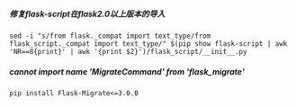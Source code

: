 ##### 修复flask-script在flask2.0以上版本的导入
```shell
sed -i "s/from flask._compat import text_type/from flask_script._compat import text_type/" $(pip show flask-script | awk 'NR==8{print}' | awk '{print $2}')/flask_script/__init__.py
```

##### cannot import name 'MigrateCommand' from 'flask_migrate'
```shell
pip install Flask-Migrate<=3.0.0
```